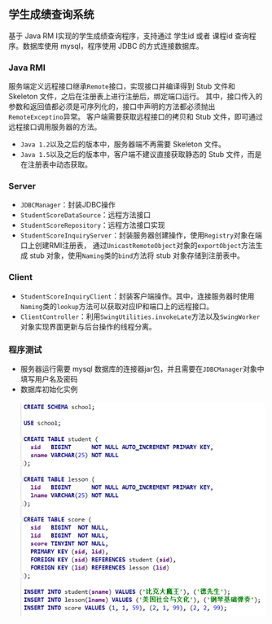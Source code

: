 ## 学生成绩查询系统
基于 Java RM I实现的学生成绩查询程序，支持通过 学生id 或者 课程id 查询程序。数据库使用 mysql，程序使用 JDBC 的方式连接数据库。
### Java RMI
服务端定义远程接口继承`Remote`接口，实现接口并编译得到 Stub 文件和 Skeleton 文件，之后在注册表上进行注册后，绑定端口运行。
其中，接口传入的参数和返回值都必须是可序列化的，接口中声明的方法都必须抛出`RemoteExceptino`异常。
客户端需要获取远程接口的拷贝和 Stub 文件，即可通过远程接口调用服务器的方法。
* `Java 1.2`以及之后的版本中，服务器端不再需要 Skeleton 文件。
* `Java 1.5`以及之后的版本中，客户端不建议直接获取静态的 Stub 文件，而是在注册表中动态获取。
### Server
* `JDBCManager`：封装JDBC操作
* `StudentScoreDataSource`：远程方法接口
* `StudentScoreRepository`：远程方法接口实现
* `StudentScoreInquiryServer`：封装服务器创建操作，使用`Registry`对象在端口上创建RMI注册表，
通过`UnicastRemoteObject`对象的`exportObject`方法生成 stub 对象，使用`Naming`类的`bind`方法将 stub 对象存储到注册表中。
### Client
* `StudentScoreInquiryClient`：封装客户端操作。其中，连接服务器时使用`Naming`类的`lookup`方法可以获取对应IP和端口上的远程接口。
* `ClientController`：利用`SwingUtilities.invokeLate`方法以及`SwingWorker`对象实现界面更新与后台操作的线程分离。
### 程序测试
* 服务器运行需要 mysql 数据库的连接器jar包，并且需要在`JDBCManager`对象中填写用户名及密码
* 数据库初始化实例 <br><br> ![](https://github.com/jaychunkid/Student-Score-Inquiry/raw/master/screenshot/database.PNG)

  
